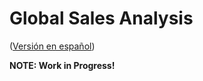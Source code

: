 # Global Sales Analysis

([Versión en español](https://github.com/palaciodaniel/global_sales_analysis/blob/main/es/README.md))

**NOTE: Work in Progress!**
